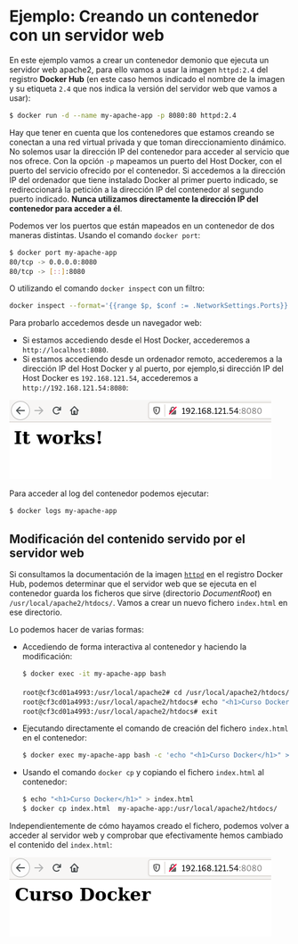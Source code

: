 # Ejemplo: Creando un contenedor con un servidor web

En este ejemplo vamos a crear un contenedor demonio que ejecuta un servidor web apache2, para ello vamos a usar la imagen `httpd:2.4` del registro **Docker Hub** (en este caso hemos indicado el nombre de la imagen y su etiqueta `2.4` que nos indica la versión del servidor web que vamos a usar):

```bash
$ docker run -d --name my-apache-app -p 8080:80 httpd:2.4
```

Hay que tener en cuenta que los contenedores que estamos creando se conectan a una red virtual privada y que toman direccionamiento dinámico. No solemos usar la dirección IP del contenedor para acceder al servicio que nos ofrece. Con la opción `-p` mapeamos un puerto del Host Docker, con el puerto del servicio ofrecido por el contenedor. Si accedemos a la dirección IP del ordenador que tiene instalado Docker al primer puerto indicado, se redireccionará la petición a la dirección IP del contenedor al segundo puerto indicado. **Nunca utilizamos directamente la dirección IP del contenedor para acceder a él**. 

Podemos ver los puertos que están mapeados en un contenedor de dos maneras distintas. Usando el comando `docker port`:

```bash
$ docker port my-apache-app
80/tcp -> 0.0.0.0:8080
80/tcp -> [::]:8080
```

O utilizando el comando `docker inspect` con un filtro:

```bash
docker inspect --format='{{range $p, $conf := .NetworkSettings.Ports}}  {{(index $conf 0).HostPort}} -> {{$p}} {{end}}' my-apache-app
```

Para probarlo accedemos desde un navegador web:

* Si estamos accediendo desde el Host Docker, accederemos a `http://localhost:8080`.
* Si estamos accediendo desde un ordenador remoto, accederemos a la dirección IP del Host Docker y al puerto, por ejemplo,si dirección IP del Host Docker es `192.168.121.54`, accederemos a `http://192.168.121.54:8080`:

![web](img/web.png)

Para acceder al log del contenedor podemos ejecutar:

```bash
$ docker logs my-apache-app
```

## Modificación del contenido servido por el servidor web

Si consultamos la documentación de la imagen [`httpd`](https://hub.docker.com/_/httpd) en el registro Docker Hub, podemos determinar que el servidor web que se ejecuta en el contenedor guarda los ficheros que sirve (directorio *DocumentRoot*) en `/usr/local/apache2/htdocs/`. Vamos a crear un nuevo fichero `index.html` en ese directorio.

Lo podemos hacer de varias formas:

* Accediendo de forma interactiva al contenedor y haciendo la modificación:

    ```bash
    $ docker exec -it my-apache-app bash

    root@cf3cd01a4993:/usr/local/apache2# cd /usr/local/apache2/htdocs/
    root@cf3cd01a4993:/usr/local/apache2/htdocs# echo "<h1>Curso Docker</h1>" > index.html
    root@cf3cd01a4993:/usr/local/apache2/htdocs# exit
    ```

* Ejecutando directamente el comando de creación del fichero `index.html` en el contenedor:

    ```bash
    $ docker exec my-apache-app bash -c 'echo "<h1>Curso Docker</h1>" > /usr/local/apache2/htdocs/index.html'
    ```

* Usando el comando `docker cp` y copiando el fichero `index.html` al contenedor:

    ```bash
    $ echo "<h1>Curso Docker</h1>" > index.html
    $ docker cp index.html  my-apache-app:/usr/local/apache2/htdocs/
    ```
    
Independientemente de cómo hayamos creado el fichero, podemos volver a acceder al servidor web y comprobar que efectivamente hemos cambiado el contenido del `index.html`:

![web](img/web2.png)